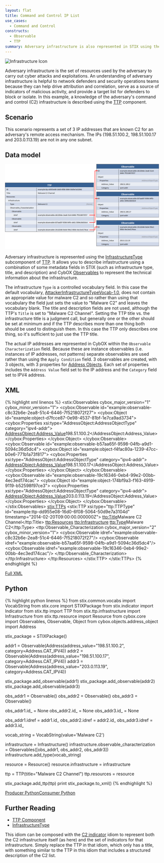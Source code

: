 ```yaml
---
layout: flat
title: Command and Control IP List
use_cases:
  - Command and Control
constructs:
  - Observable
  - TTP
summary: Adversary infrastructure is also represented in STIX using the TTP structure. This idiom describes using the TTP structure to represent an adversary's command and control infrastructure by characterizing its IP List.
---
```


<img src="/images/Infrastructure.png" class="component-img" alt="Infrastructure Icon" />

Adversary infrastructure is the set of resources used by the adversary to carry out cyber attacks and exploitations. An understanding of adversary infrastructure is helpful to network defenders and security operations teams because they can help drive attribution and correlation, serve as a source of indicators of malicious activity, and provide a target list for defenders to block or isolate. In this example, a knowledge of the adversary's command and control (C2) infrastructure is described using the [TTP](/data-model/{{site.current_version}}/ttp/TTPType) component.

## Scenario

This scenario represents a set of 3 IP addresses that are known C2 for an adversary's remote access mechanism. The IPs (198.51.100.2, 198.51.100.17 and 203.0.113.19) are not in any one subnet.

## Data model

<img src="diagram.png" alt="Command and Control IP List" />

Adversary infrastructure is represented using the [InfrastructureType](/data-model/{{site.current_version}}/ttp/InfrastructureType) subcomponent of [TTP](/data-model/{{site.current_version}}/ttp/TTPType). It allows you to describe infastructure using a combination of some metadata fields in STIX (such as infrastructure type, title, and description) and CybOX [Observables](/data-model/{{site.current_version}}/cybox/ObservableType) to represent the technical information about the infrastructure.

The infrastructure `Type` is a controlled vocabulary field. In this case the default vocabulary, [AttackerInfrastructureTypeVocab-1.0](/data-model/{{site.current_version}}/stixVocabs/AttackerInfrastructureTypeVocab-1.0), does not contain an appropriate value for malware C2 and so rather than using that vocabulary the field just sets the value to "Malware C2" and leaves the vocabulary blank. The title and description fields are not used, although the TTP's `Title` is set to "Malware C2 Channel". Setting the TTP title vs. the infrastructure title is a judgment call, but generally one or the other should be set at minimum and if the TTP describes more than one thing both should be used to distinguish them. In this case the TTP only describes one thing, so it's sufficient to just use the TTP title.

The actual IP addresses are represented in CybOX within the `Observable Characterization` field. Because these are instance observables (i.e. instances of IP addresses, not patterns) separate observables are used rather than using the `Apply Condition` field. 3 observables are created, with 3 objects, with 3 properties for [Address Objects](/data-model/{{site.current_version}}/AddressObj/AddressObjectType). Each set of properties includes the `Address Value` field set to the IP address and the `Category` field set to IPV4 address.

## XML

{% highlight xml linenos %}
<stix:Observables cybox_major_version="1" cybox_minor_version="1">
    <cybox:Observable id="example:observable-c8c32b6e-2ea8-51c4-6446-7f5218072f27">
        <cybox:Object id="example:object-d7fcce87-0e98-4537-81bf-1e7ca9ad3734">
            <cybox:Properties xsi:type="AddressObject:AddressObjectType" category="ipv4-addr">
                <AddressObject:Address_Value>198.51.100.2</AddressObject:Address_Value>
            </cybox:Properties>
        </cybox:Object>
    </cybox:Observable>
    <cybox:Observable id="example:observable-b57aa65f-9598-04fb-a9d1-5094c36d5dc4">
        <cybox:Object id="example:object-f4fac80a-1239-47cc-b0e6-771b1a73f817">
            <cybox:Properties xsi:type="AddressObject:AddressObjectType" category="ipv4-addr">
                <AddressObject:Address_Value>198.51.100.17</AddressObject:Address_Value>
            </cybox:Properties>
        </cybox:Object>
    </cybox:Observable>
    <cybox:Observable id="example:observable-19c16346-0eb4-99e2-00bb-4ec3ed174cac">
        <cybox:Object id="example:object-174bf9a3-f163-4919-9119-b52598f97ce3">
            <cybox:Properties xsi:type="AddressObject:AddressObjectType" category="ipv4-addr">
                <AddressObject:Address_Value>203.0.113.19</AddressObject:Address_Value>
            </cybox:Properties>
        </cybox:Object>
    </cybox:Observable>
</stix:Observables>
<stix:TTPs>
    <stix:TTP xsi:type="ttp:TTPType" id="example:ttp-dd955e08-16d0-6f08-5064-50d9e7a3104d" timestamp="2014-02-20T09:00:00.000000Z">
        <ttp:Title>Malware C2 Channel</ttp:Title>
        <ttp:Resources>
            <ttp:Infrastructure>
                <ttp:Type>Malware C2</ttp:Type>
                <ttp:Observable_Characterization cybox_major_version="2" cybox_minor_version="1">
                    <cybox:Observable idref="example:observable-c8c32b6e-2ea8-51c4-6446-7f5218072f27"/>
                    <cybox:Observable idref="example:observable-b57aa65f-9598-04fb-a9d1-5094c36d5dc4"/>
                    <cybox:Observable idref="example:observable-19c16346-0eb4-99e2-00bb-4ec3ed174cac"/>
                </ttp:Observable_Characterization>
            </ttp:Infrastructure>
        </ttp:Resources>
    </stix:TTP>
</stix:TTPs> 
{% endhighlight %}

[Full XML](command-and-control-ip-list.xml)

## Python

{% highlight python linenos %}
from stix.common.vocabs import VocabString
from stix.core import STIXPackage
from stix.indicator import Indicator
from stix.ttp import TTP
from stix.ttp.infrastructure import Infrastructure
from stix.ttp.resource import Resource
from cybox.core import Observables, Observable, Object
from cybox.objects.address_object import Address

stix_package = STIXPackage()
    
addr1 = Observable(Address(address_value="198.51.100.2", category=Address.CAT_IPV4))
addr2 = Observable(Address(address_value="198.51.100.17", category=Address.CAT_IPV4))
addr3 = Observable(Address(address_value="203.0.113.19", category=Address.CAT_IPV4))

stix_package.add_observable(addr1)
stix_package.add_observable(addr2)
stix_package.add_observable(addr3)

obs_addr1 = Observable()
obs_addr2 = Observable()
obs_addr3 = Observable()

obs_addr1.id_ = None
obs_addr2.id_ = None
obs_addr3.id_ = None

obs_addr1.idref = addr1.id_
obs_addr2.idref = addr2.id_
obs_addr3.idref = addr3.id_

vocab_string = VocabString(value='Malware C2')

infrastructure = Infrastructure()
infrastructure.observable_characterization = Observables([obs_addr1, obs_addr2, obs_addr3])
infrastructure.add_type(vocab_string)

resource = Resource()
resource.infrastructure = infrastructure

ttp = TTP(title="Malware C2 Channel")
ttp.resources = resource

stix_package.add_ttp(ttp)
print stix_package.to_xml()
{% endhighlight %}

[Producer Python](command-and-control-ip-list_producer.py)[Consumer Python](command-and-control-ip-list_consumer.py)

## Further Reading

* [TTP Component](/data-model/{{site.current_version}}/ttp/TTPType)
* [InfrastructureType](/data-model/{{site.current_version}}/ttp/InfrastructureType)

This idiom can be composed with the [C2 indicator](../c2-indicator) idiom to represent both the C2 infrastructure itself (as here) and the set of indicators for that infrastructure. Simply replace the TTP in that idiom, which only has a title, with something similar to the TTP in this idiom that includes a structured description of the C2 list.
